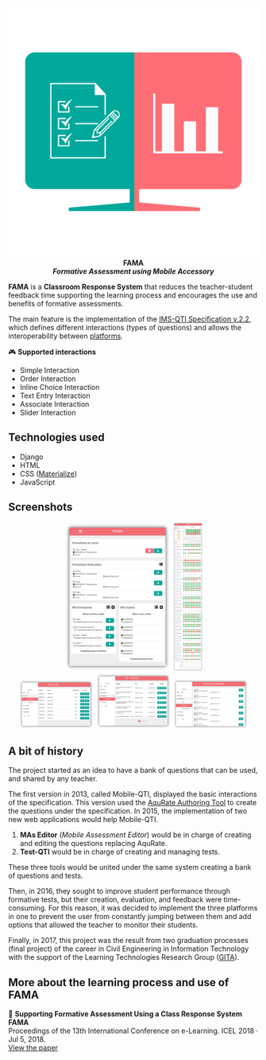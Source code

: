 <p align="center">
<img src="https://raw.githubusercontent.com/ehuenuman/FAMA/master/static/img/fama_icono.png" alt="FAMA">
<br>
<b>FAMA</b>
<br>
<i><b>Formative Assessment using Mobile Accessory</b></i>
</p>

**FAMA** is a **Classroom Response System** that reduces the teacher-student feedback time supporting the learning process and encourages the use and benefits of formative assessments.

The main feature is the implementation of the [IMS-QTI Specification v.2.2](https://www.imsglobal.org/question/index.html#version2.2), which defines different interactions (types of questions) and allows the interoperability between [platforms](https://en.wikipedia.org/wiki/QTI#Applications_with_IMS_QTI_support).

🎮 **Supported interactions**

- Simple Interaction
- Order Interaction
- Inline Choice Interaction
- Text Entry Interaction
- Associate Interaction
- Slider Interaction

## Technologies used

- Django
- HTML
- CSS ([Materialize](https://materializecss.com/))
- JavaScript

## Screenshots

<p align="center">
<img src="https://raw.githubusercontent.com/ehuenuman/FAMA/master/static/img/screenshots/home.png" width="auto" height="300px"></img>
<img src="https://raw.githubusercontent.com/ehuenuman/FAMA/master/static/img/screenshots/resultados.png" width="auto" height="300px"></img>
<br>
<img src="https://raw.githubusercontent.com/ehuenuman/FAMA/master/static/img/screenshots/mis_cursos.png" width="30%"></img>
<img src="https://raw.githubusercontent.com/ehuenuman/FAMA/master/static/img/screenshots/mis_preguntas.png" width="30%"></img>
<img src="https://raw.githubusercontent.com/ehuenuman/FAMA/master/static/img/screenshots/formativas_finalizadas.png" width="30%"></img>
</p>

## A bit of history

The project started as an idea to have a bank of questions that can be used, and shared by any teacher.

The first version in 2013, called Mobile-QTI, displayed the basic interactions of the specification. This version used the [AquRate Authoring Tool](https://www.webarchive.org.uk/wayback/archive/20140614053443/http://www.jisc.ac.uk/whatwedo/programmes/elearningcapital/eassessment/aqurate.aspx) to create the questions under the specification.
In 2015, the implementation of two new web applications would help Mobile-QTI.

1. **MAs Editor** (_Mobile Assessment Editor_) would be in charge of creating and editing the questions replacing AquRate.
2. **Test-QTI** would be in charge of creating and managing tests.

These three tools would be united under the same system creating a bank of questions and tests.

Then, in 2016, they sought to improve student performance through formative tests, but their creation, evaluation, and feedback were time-consuming. For this reason, it was decided to implement the three platforms in one to prevent the user from constantly jumping between them and add options that allowed the teacher to monitor their students.

Finally, in 2017, this project was the result from two graduation processes (final project) of the career in Civil Engineering in Information Technology with the support of the Learning Technologies Research Group ([GITA](http://www.gita.cl/)).

## More about the learning process and use of FAMA

📄 **Supporting Formative Assessment Using a Class Response System FAMA**<br>
Proceedings of the 13th International Conference on e-Learning. ICEL 2018 · Jul 5, 2018.<br>
[View the paper](https://books.google.co.nz/books?hl=es&lr=&id=KEJmDwAAQBAJ&oi=fnd&pg=PA10&ots=H0fXtRme7D&sig=Bcsnlo3LScTp_qkqQHz4pPdYm_Q&redir_esc=y#v=onepage&q&f=false)
